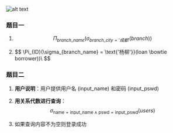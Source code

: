 ![alt text](image-1.png)
### 题目一
1. $$\Pi_{branch\_name}(\sigma_{branch\_city='成都'}(branch))$$

2. $$ \Pi_{ID}(\sigma_{branch\_name} = \text{'杨柳'}}(loan \bowtie borrower))\ $$

### 题目二
1. **用户说明**：用户提供用户名 (input_name) 和密码 (input_pswd)

2. **用关系代数进行查询**：$$\sigma_{\text{name} = \text{input\_name} \land \text{pswd} = \text{input\_pswd}}(users)$$

3. 如果查询内容不为空则登录成功
